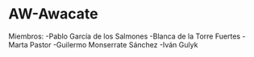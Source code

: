 # AW-Awacate

Miembros:
-Pablo García de los Salmones
-Blanca de la Torre Fuertes
-Marta Pastor
-Guilermo Monserrate Sánchez
-Iván Gulyk
